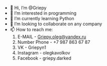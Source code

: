 - 👋 Hi, I’m @Griepy
- 👀 I’m interested in programming
- 🌱 I’m currently learning Python
- 💞️ I’m looking to collaborate on any company
- 📫 How to reach me:
   1) E-MAIL - Griepy.oleg@yandex.ru
   2) Number Phone - +7 987 863 67 87
   3) VK - Griepyn1
   4) Instagram - olegkavolkov
   5) Facebook - griepy.darked

<!---
Hello, my name im Oleg! Im from Russia, live in city Orenburg (thats middle of Russia). 
I like computers and everything connected with them. 
My knowledge in English laguage is far from perfect, but I understand and can listen.
I started learning Python 24 marth 2022.
--->
